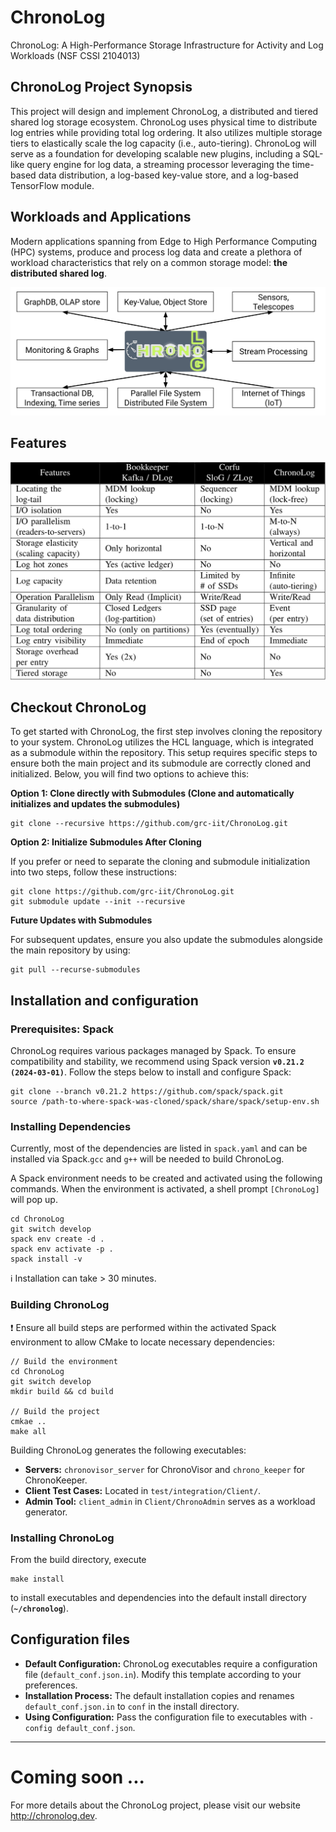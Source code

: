 # ChronoLog 

ChronoLog: A High-Performance Storage Infrastructure for Activity and Log Workloads (NSF CSSI 2104013)

## ChronoLog Project Synopsis

This project will design and implement ChronoLog, a distributed and tiered shared log storage ecosystem. ChronoLog uses
physical time to distribute log entries while providing total log ordering. It also utilizes multiple storage tiers to
elastically scale the log capacity (i.e., auto-tiering). ChronoLog will serve as a foundation for developing scalable
new plugins, including a SQL-like query engine for log data, a streaming processor leveraging the time-based data
distribution, a log-based key-value store, and a log-based TensorFlow module.

## Workloads and Applications

Modern applications spanning from Edge to High Performance Computing (HPC) systems, produce and process log data and
create a plethora of workload characteristics that rely on a common storage model: **the distributed shared log**.

![Log centric paradigm](/doc/images/log_centric_paradigm.svg)

## Features

![Feature matrix](/doc/images/feature-matrix.png)

## Checkout ChronoLog
To get started with ChronoLog, the first step involves cloning the repository to your system. ChronoLog utilizes the HCL language, which is integrated as a submodule within the repository. This setup requires specific steps to ensure both the main project and its submodule are correctly cloned and initialized. Below, you will find two options to achieve this:

**Option 1: Clone directly with Submodules (Clone and automatically initializes and updates the submodules)**

```
git clone --recursive https://github.com/grc-iit/ChronoLog.git
```

**Option 2: Initialize Submodules After Cloning**

If you prefer or need to separate the cloning and submodule initialization into two steps, follow these instructions:

```
git clone https://github.com/grc-iit/ChronoLog.git
git submodule update --init --recursive
```

**Future Updates with Submodules**

For subsequent updates, ensure you also update the submodules alongside the main repository by using:

```
git pull --recurse-submodules
```

## Installation and configuration

### Prerequisites: Spack

ChronoLog requires various packages managed by Spack. To ensure compatibility and stability, we recommend using Spack version **`v0.21.2 (2024-03-01)`**. Follow the steps below to install and configure Spack:

```
git clone --branch v0.21.2 https://github.com/spack/spack.git
source /path-to-where-spack-was-cloned/spack/share/spack/setup-env.sh
```

### Installing Dependencies

Currently, most of the dependencies are listed in `spack.yaml` and can be installed via Spack.`gcc` and `g++` will be needed to build ChronoLog.

A Spack environment needs to be created and activated using the following commands. When the environment is activated, a shell prompt `[ChronoLog]` will pop up.
```
cd ChronoLog
git switch develop
spack env create -d .
spack env activate -p .
spack install -v
```
 :information_source: Installation can take > 30 minutes.

### Building ChronoLog

 :exclamation: Ensure all build steps are performed within the activated Spack environment to allow CMake to locate necessary dependencies:

```
// Build the environment
cd ChronoLog
git switch develop
mkdir build && cd build

// Build the project 
cmkae ..
make all
```

Building ChronoLog generates the following executables:

- **Servers:** `chronovisor_server` for ChronoVisor and `chrono_keeper` for ChronoKeeper.
- **Client Test Cases:** Located in `test/integration/Client/`.
- **Admin Tool:** `client_admin` in `Client/ChronoAdmin` serves as a workload generator.

### Installing ChronoLog

From the build directory, execute

```
make install
```

to install executables and dependencies into the default install directory (**`~/chronolog`**).

## Configuration files
- **Default Configuration:** ChronoLog executables require a configuration file (`default_conf.json.in`). Modify this template according to your preferences.
- **Installation Process:** The default installation copies and renames `default_conf.json.in` to `conf` in the install directory.
- **Using Configuration:** Pass the configuration file to executables with `-config default_conf.json`.



------
# Coming soon ...

For more details about the ChronoLog project, please visit our website http://chronolog.dev.

